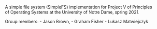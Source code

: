 A simple file system (SimpleFS) implementation for Project V of Principles of Operating Systems at the University of Notre Dame, spring 2021.

Group members:
    - Jason Brown,
    - Graham Fisher
    - Lukasz Matwiejczyk

